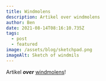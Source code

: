 ```yaml
---
title: Windmolens
description: Artikel over windmolens
author: Ben
date: 2021-08-14T08:16:10.735Z
tags:
  - post
  - featured
image: /assets/blog/sketchpad.png
imageAlt: Sketch of windmils
---
```

Artikel ***over*** [windmolens](www.google.be)!